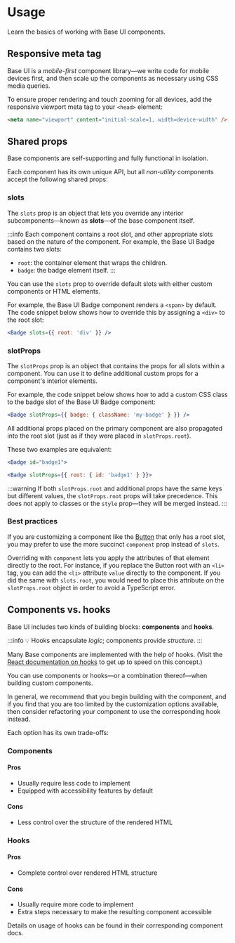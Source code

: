 # Usage

<p class="description">Learn the basics of working with Base UI components.</p>

## Responsive meta tag

Base UI is a _mobile-first_ component library—we write code for mobile devices first, and then scale up the components as necessary using CSS media queries.

To ensure proper rendering and touch zooming for all devices, add the responsive viewport meta tag to your `<head>` element:

```html
<meta name="viewport" content="initial-scale=1, width=device-width" />
```

## Shared props

Base components are self-supporting and fully functional in isolation.

Each component has its own unique API, but all _non-utility_ components accept the following shared props:

### slots

The `slots` prop is an object that lets you override any interior subcomponents—known as **slots**—of the base component itself.

:::info
Each component contains a root slot, and other appropriate slots based on the nature of the component.
For example, the Base UI Badge contains two slots:

- `root`: the container element that wraps the children.
- `badge`: the badge element itself.
  :::

You can use the `slots` prop to override default slots with either custom components or HTML elements.

For example, the Base UI Badge component renders a `<span>` by default.
The code snippet below shows how to override this by assigning a `<div>` to the root slot:

```jsx
<Badge slots={{ root: 'div' }} />
```

### slotProps

The `slotProps` prop is an object that contains the props for all slots within a component.
You can use it to define additional custom props for a component's interior elements.

For example, the code snippet below shows how to add a custom CSS class to the badge slot of the Base UI Badge component:

```jsx
<Badge slotProps={{ badge: { className: 'my-badge' } }} />
```

All additional props placed on the primary component are also propagated into the root slot (just as if they were placed in `slotProps.root`).

These two examples are equivalent:

```jsx
<Badge id="badge1">
```

```jsx
<Badge slotProps={{ root: { id: 'badge1' } }}>
```

:::warning
If both `slotProps.root` and additional props have the same keys but different values, the `slotProps.root` props will take precedence.
This does not apply to classes or the `style` prop—they will be merged instead.
:::

### Best practices

If you are customizing a component like the [Button](/base/react-button/) that only has a root slot, you may prefer to use the more succinct `component` prop instead of `slots`.

Overriding with `component` lets you apply the attributes of that element directly to the root.
For instance, if you replace the Button root with an `<li>` tag, you can add the `<li>` attribute `value` directly to the component.
If you did the same with `slots.root`, you would need to place this attribute on the `slotProps.root` object in order to avoid a TypeScript error.

## Components vs. hooks

Base UI includes two kinds of building blocks: **components** and **hooks**.

:::info
💡 Hooks encapsulate _logic_; components provide _structure_.
:::

Many Base components are implemented with the help of hooks.
(Visit the [React documentation on hooks](https://legacy.reactjs.org/docs/hooks-intro.html) to get up to speed on this concept.)

You can use components or hooks—or a combination thereof—when building custom components.

In general, we recommend that you begin building with the component, and if you find that you are too limited by the customization options available, then consider refactoring your component to use the corresponding hook instead.

Each option has its own trade-offs:

### Components

#### Pros

- Usually require less code to implement
- Equipped with accessibility features by default

#### Cons

- Less control over the structure of the rendered HTML

### Hooks

#### Pros

- Complete control over rendered HTML structure

#### Cons

- Usually require more code to implement
- Extra steps necessary to make the resulting component accessible

Details on usage of hooks can be found in their corresponding component docs.
